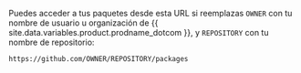 Puedes acceder a tus paquetes desde esta URL si reemplazas `OWNER` con tu nombre de usuario u organización de {{ site.data.variables.product.prodname_dotcom }}, y `REPOSITORY` con tu nombre de repositorio:
   ```
   https://github.com/OWNER/REPOSITORY/packages
   ```
